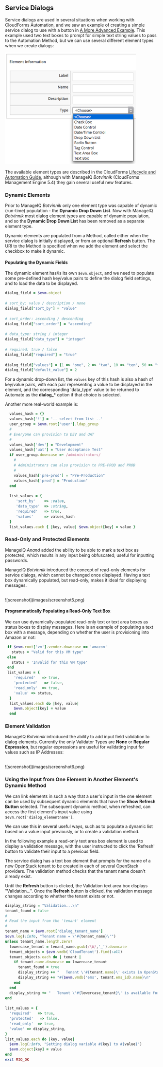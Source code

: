 ## Service Dialogs

Service dialogs are used in several situations when working with CloudForms Automation, and we saw an example of creating a simple service dialog to use with a button in [A More Advanced Example](../chapter5/a_more_advanced_example.md). This example used two text boxes to prompt for simple text string values to pass to the Automation Method, but we can use several different element types when we create dialogs:

![screenshot](images/screenshot3.png)

The available element types are described in the CloudForms [Lifecycle and Automation Guide](https://access.redhat.com/documentation/en-US/Red_Hat_CloudForms/3.2/html-single/Lifecycle_and_Automation_Guide/index.html#sect-Service_Dialogs), although with ManageIQ _Botvinnik_ (CloudForms Management Engine 5.4) they gain several useful new features.

### Dynamic Elements

Prior to ManageIQ _Botvinnik_ only one element type was capable of dynamic (run-time) population - the **Dynamic Drop Down List**. Now with ManageIQ _Botvinnik_ most dialog element types are capable of dynamic population, and so the **Dynamic Drop Down List** has been removed as a separate element type.

Dynamic elements are populated from a Method, called either when the service dialog is initially displayed, or from an optional **Refresh** button. The URI to the Method is specified when we add the element and select the checkbox to make it dynamic.

#### Populating the Dynamic Fields

The dynamic element has/is its own `$evm.object`, and we need to populate some pre-defined hash key/value pairs to define the dialog field settings, and to load the data to be displayed. 

```ruby
dialog_field = $evm.object

# sort_by: value / description / none
dialog_field["sort_by"] = "value"

# sort_order: ascending / descending
dialog_field["sort_order"] = "ascending"

# data_type: string / integer
dialog_field["data_type"] = "integer"

# required: true / false
dialog_field["required"] = "true"

dialog_field["values"] = {1 => "one", 2 => "two", 10 => "ten", 50 => "fifty"}
dialog_field["default_value"] = 2
```

For a dynamic drop-down list, the `values` key of this hash is also a hash of key/value pairs, with each pair representing a value to be displayed in the element, and the corresponding 'data\_type' value to be returned to Automate as the **dialog\_*** option if that choice is selected.

Another more real-world example is:

```ruby
  values_hash = {}
  values_hash['!'] = '-- select from list --'
  user_group = $evm.root['user'].ldap_group
  #
  # Everyone can provision to DEV and UAT
  #
  values_hash['dev'] = "Development"
  values_hash['uat'] = "User Acceptance Test"
  if user_group.downcase =~ /administrators/
    #
    # Administrators can also provision to PRE-PROD and PROD
    #
    values_hash['pre-prod'] = "Pre-Production"
    values_hash['prod'] = "Production"
  end

  list_values = {
     'sort_by'    => :value,
     'data_type'  => :string,
     'required'   => true,
     'values'     => values_hash
  }
  list_values.each { |key, value| $evm.object[key] = value }
```

### Read-Only and Protected Elements

ManageIQ _Anand_ added the ability to be able to mark a text box as protected, which results in any input being obfuscated; useful for inputting passwords.

ManageIQ _Botvinnik_ introduced the concept of read-only elements for service dialogs, which cannot be changed once displayed. Having a text box dynamically populated, but read-only, makes it ideal for displaying messages.

<br>
![screenshot](images/screenshot5.png)

#### Programmatically Populating a Read-Only Text Box

We can use dynamically-populated read-only text or text area boxes as status boxes to display messages. Here is an example of populating a text box with a message, depending on whether the user is provisioning into Amazon or not:

```ruby
 if $evm.root['vm'].vendor.downcase == 'amazon' 
   status = "Valid for this VM type"
 else
   status = 'Invalid for this VM type'
 end
 list_values = {
    'required'   => true,
    'protected'   => false,
    'read_only'  => true,
    'value' => status,
  }
  list_values.each do |key, value| 
    $evm.object[key] = value
  end
```

### Element Validation

ManageIQ _Botvinnik_ introduced the ability to add input field validation to dialog elements. Currently the only Validator Types are **None** or  **Regular Expression**, but regular expressions are useful for validating input for values such as IP Addresses:

<br>
![screenshot](images/screenshot6.png)

### Using the Input from One Element in Another Element's Dynamic Method

We can link elements in such a way that a user's input in the one element can be used by subsequent dynamic elements that have the **Show Refresh Button** selected. The subsequent dynamic method, when refreshed, can access the first element's input value using `$evm.root['dialog_elementname']`.

We can use this in several useful ways, such as to populate a dynamic list based on a value input previously, or to create a validation method.

In the following example a read-only text area box element is used to display a validation message, with the user instructed to click the 'Refresh' button to validate their input to a previous field.

The service dialog has a text box element that prompts for the name of a new OpenStack tenant to be created in each of several OpenStack providers. The validation method checks that the tenant name doesn't already exist.

Until the **Refresh** button is clicked, the Validation text area box displays "Validation...". Once the **Refresh** button is clicked, the validation message changes according to whether the tenant exists or not.


```ruby
display_string = "Validation...\n"
tenant_found = false
#
# Read the input from the 'tenant' element
#
tenant_name = $evm.root['dialog_tenant_name']
$evm.log(:info, "Tenant name = \'#{tenant_name}\'")
unless tenant_name.length.zero?
  lowercase_tenant = tenant_name.gsub(/\W/,'_').downcase
  tenant_objects = $evm.vmdb('CloudTenant').find(:all)
  tenant_objects.each do | tenant |
    if tenant.name.downcase == lowercase_tenant
      tenant_found = true
      display_string += "   Tenant \'#{tenant.name}\' exists in OpenStack Provider: " 
      display_string += "#{$evm.vmdb('ems', tenant.ems_id).name}\n"
    end
  end
  display_string += "   Tenant \'#{lowercase_tenant}\' is available for use" unless tenant_found
end

list_values = {
  'required'   => true,
  'protected'   => false,
  'read_only'  => true,
  'value' => display_string,
}
list_values.each do |key, value| 
  $evm.log(:info, "Setting dialog variable #{key} to #{value}")
  $evm.object[key] = value
end
exit MIQ_OK
```

